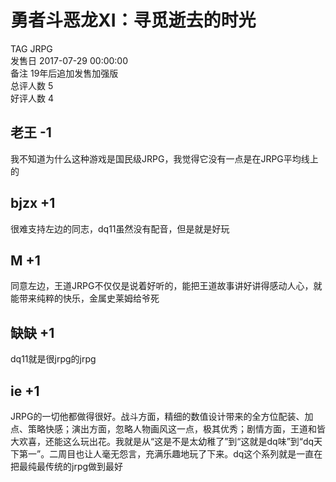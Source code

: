 



# 勇者斗恶龙XI：寻觅逝去的时光
  
TAG JRPG  
发售日 2017-07-29 00:00:00  
备注 19年后追加发售加强版  
总评人数 5  
好评人数 4
## 老王 -1


我不知道为什么这种游戏是国民级JRPG，我觉得它没有一点是在JRPG平均线上的
## bjzx +1


很难支持左边的同志，dq11虽然没有配音，但是就是好玩
## M +1


同意左边，王道JRPG不仅仅是说着好听的，能把王道故事讲好讲得感动人心，就能带来纯粹的快乐，金属史莱姆给爷死
## 缺缺 +1


dq11就是很jrpg的jrpg
## ie +1


JRPG的一切他都做得很好。战斗方面，精细的数值设计带来的全方位配装、加点、策略快感；演出方面，忽略人物画风这一点，极其优秀；剧情方面，王道和皆大欢喜，还能这么玩出花。我就是从“这是不是太幼稚了”到“这就是dq味”到“dq天下第一”。二周目也让人毫无怨言，充满乐趣地玩了下来。dq这个系列就是一直在把最纯最传统的jrpg做到最好
